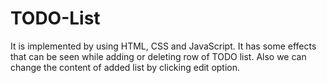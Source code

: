 # TODO-List
It is implemented by using HTML, CSS and JavaScript.
It has some effects that can be seen while adding or deleting row of TODO list.
Also we can change the content of added list by clicking edit option.
